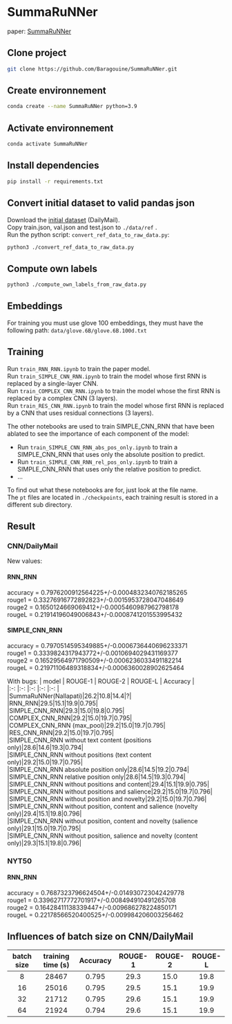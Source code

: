 # SummaRuNNer
paper: [SummaRuNNer](https://arxiv.org/pdf/1611.04230.pdf)

## Clone project
```bash
git clone https://github.com/Baragouine/SummaRuNNer.git
```

## Create environnement
```bash
conda create --name SummaRuNNer python=3.9
```

## Activate environnement
```bash
conda activate SummaRuNNer
```

## Install dependencies
```bash
pip install -r requirements.txt
```

## Convert initial dataset to valid pandas json
Download the [initial dataset](https://drive.google.com/file/d/1JgsboIAs__r6XfCbkDWgmberXJw8FBWE/view?usp=sharing) (DailyMail).  
Copy train.json, val.json and test.json to `./data/ref` .  
Run the python script: `convert_ref_data_to_raw_data.py`:
```bash
python3 ./convert_ref_data_to_raw_data.py
```

## Compute own labels
```bash
python3 ./compute_own_labels_from_raw_data.py
```

## Embeddings
For training you must use glove 100 embeddings, they must have the following path: `data/glove.6B/glove.6B.100d.txt`

## Training
Run `train_RNN_RNN.ipynb` to train the paper model.  
Run `train_SIMPLE_CNN_RNN.ipynb` to train the model whose first RNN is replaced by a single-layer CNN.  
Run `train_COMPLEX_CNN_RNN.ipynb` to train the model whose the first RNN is replaced by a complex CNN (3 layers).  
Run `train_RES_CNN_RNN.ipynb` to train the model whose first RNN is replaced by a CNN that uses residual connections (3 layers).  
  
The other notebooks are used to train SIMPLE_CNN_RNN that have been ablated to see the importance of each component of the model:
 * Run `train_SIMPLE_CNN_RNN_abs_pos_only.ipynb` to train a SIMPLE_CNN_RNN that uses only the absolute position to predict.  
 * Run `train_SIMPLE_CNN_RNN_rel_pos_only.ipynb` to train a SIMPLE_CNN_RNN that uses only the relative position to predict.
 * ...  
  
To find out what these notebooks are for, just look at the file name.  
The `pt` files are located in `./checkpoints`, each training result is stored in a different sub directory.  

## Result

### CNN/DailyMail
New values:
#### RNN_RNN
accuracy = 0.7976200912564225+/-0.0004832340762185265  
rouge1 = 0.33276916772892823+/-0.0015953728047048649  
rouge2 = 0.1650124669069412+/-0.0005460987962798178  
rougeL = 0.21914196049006843+/-0.0008741201553995432  

#### SIMPLE_CNN_RNN
accuracy = 0.7970514595349885+/-0.0006736440696233371  
rouge1 = 0.3339824317943772+/-0.0010694029431169377  
rouge2 = 0.16529564971790509+/-0.0006236033491182214  
rougeL = 0.21971106489318834+/-0.0006360028902625464  

With bugs:
| model | ROUGE-1 | ROUGE-2 | ROUGE-L | Accuracy |  
|:-:    |:-:      |:-:      |:-:      |:-:       |  
|SummaRuNNer(Nallapati)|26.2|10.8|14.4|?|  
|RNN_RNN|29.5|15.1|19.9|0.795|  
|SIMPLE_CNN_RNN|29.3|15.0|19.8|0.795|  
|COMPLEX_CNN_RNN|29.2|15.0|19.7|0.795|  
|COMPLEX_CNN_RNN (max_pool)|29.2|15.0|19.7|0.795|  
|RES_CNN_RNN|29.2|15.0|19.7|0.795|  
|SIMPLE_CNN_RNN without text content (positions only)|28.6|14.6|19.3|0.794|  
|SIMPLE_CNN_RNN without positions (text content only)|29.2|15.0|19.7|0.795|  
|SIMPLE_CNN_RNN absolute position only|28.6|14.5|19.2|0.794|  
|SIMPLE_CNN_RNN relative position only|28.6|14.5|19.3|0.794|  
|SIMPLE_CNN_RNN without positions and content|29.4|15.1|19.9|0.795|  
|SIMPLE_CNN_RNN without positions and salience|29.2|15.0|19.7|0.796|  
|SIMPLE_CNN_RNN without position and novelty|29.2|15.0|19.7|0.796|  
|SIMPLE_CNN_RNN without position, content and salience (novelty only)|29.4|15.1|19.8|0.796|  
|SIMPLE_CNN_RNN without position, content and novelty (salience only)|29.1|15.0|19.7|0.795|  
|SIMPLE_CNN_RNN without position, salience and novelty (content only)|29.3|15.1|19.8|0.796|

### NYT50
#### RNN_RNN
accuracy = 0.7687323796624504+/-0.014930723042429778  
rouge1 = 0.33962717772701917+/-0.008494910491265708  
rouge2 = 0.16428411138339447+/-0.009686278224850171  
rougeL = 0.22178566520400525+/-0.009984206003256462  

## Influences of batch size on CNN/DailyMail
| batch size | training time (s) | Accuracy | ROUGE-1 | ROUGE-2 | ROUGE-L |  
|:-:         |:-:                |:-:       |:-:      |:-:      |:-:      |  
|8|28467|0.795|29.3|15.0|19.8|  
|16|25016|0.795|29.5|15.1|19.9|  
|32|21712|0.795|29.6|15.1|19.9|  
|64|21924|0.794|29.6|15.1|19.9|  



